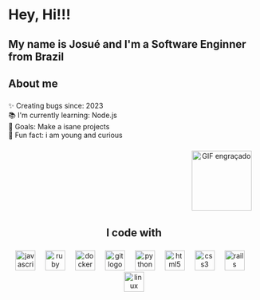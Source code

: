 <h1 align="left">Hey, Hi!!!</h1>

###

<h2 align="left">My name is Josué and I'm a Software Enginner from Brazil</h2>

###

<h2 align="left">About me</h2>

###

<p align="left">✨ Creating bugs since: 2023<br>📚 I'm currently learning: Node.js<br>🎯 Goals: Make a isane projects<br>🎲 Fun fact: i am young and curious</p>

###
<div  align="right">
<img  src="https://i.imgur.com/qEsQMFZ.gif" height="120" alt="GIF engraçado">
<img  width="12" />
</div>
<h2 align="center" >I code with</h2>

###

<div align="center">
  <img src="https://cdn.jsdelivr.net/gh/devicons/devicon/icons/javascript/javascript-plain.svg" height="40" alt="javascript logo"  />
  <img width="12" />
  <img src="https://cdn.jsdelivr.net/gh/devicons/devicon/icons/ruby/ruby-plain-wordmark.svg" height="40" alt="ruby logo"  />
  <img width="12" />
  <img src="https://cdn.jsdelivr.net/gh/devicons/devicon/icons/docker/docker-plain.svg" height="40" alt="docker logo"  />
  <img width="12" />
  <img src="https://cdn.jsdelivr.net/gh/devicons/devicon/icons/git/git-plain-wordmark.svg" height="40" alt="git logo"  />
  <img width="12" />
  <img src="https://cdn.jsdelivr.net/gh/devicons/devicon/icons/python/python-plain-wordmark.svg" height="40" alt="python logo"  />
  <img width="12" />
  <img src="https://cdn.jsdelivr.net/gh/devicons/devicon/icons/html5/html5-original.svg" height="40" alt="html5 logo"  />
  <img width="12" />
  <img src="https://cdn.jsdelivr.net/gh/devicons/devicon/icons/css3/css3-plain.svg" height="40" alt="css3 logo"  />
  <img width="12" />
  <img src="https://cdn.jsdelivr.net/gh/devicons/devicon/icons/rails/rails-plain.svg" height="40" alt="rails logo"  />
  <img width="12" />
  <img src="https://cdn.jsdelivr.net/gh/devicons/devicon/icons/linux/linux-original.svg" height="40" alt="linux logo"  />
</div>



###

